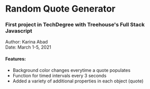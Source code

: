 # Random Quote Generator

### First project in TechDegree with Treehouse's Full Stack Javascript
Author: Karina Abad <br/>
Date: March 1-5, 2021 <br/>

#### Features:
* Background color changes everytime a quote populates
* Function for timed intervals every 3 seconds 
* Added a variety of additional properties in each object (quote)
